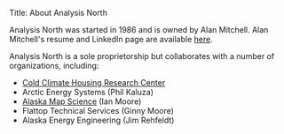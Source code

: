 Title: About Analysis North

Analysis North was started in 1986 and is owned by Alan Mitchell. Alan Mitchell's resume and LinkedIn page are available 
[here](https://www.linkedin.com/pub/alan-mitchell/59/759/a80).

Analysis North is a sole proprietorship but collaborates with a number of organizations, including:

- [Cold Climate Housing Research Center](https://cchrc.org/)
- Arctic Energy Systems (Phil Kaluza)
- [Alaska Map Science](https://alaskamapscience.com/) (Ian Moore)
- Flattop Technical Services (Ginny Moore)
- Alaska Energy Engineering (Jim Rehfeldt)

